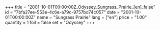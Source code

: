 +++
title = "2001-10-01T00:00:00Z_Odyssey_Sungrass_Prairie_[en]_false"
id = "7bfa27ee-553e-4c6e-a79c-9757bd74c057"
date = "2001-10-01T00:00:00Z"
name = "Sungrass Prairie"
lang = ["en"]
price = "1.00"
quantity = 1
foil = false
set = "Odyssey"
+++
